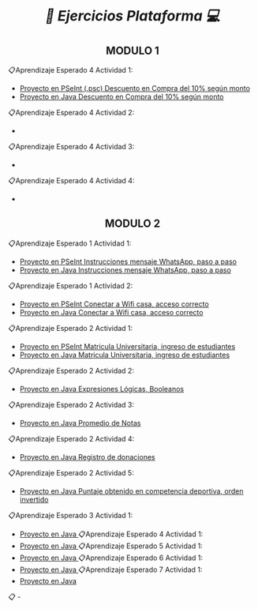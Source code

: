 **_<h1 align="center">:vulcan_salute: Ejercicios Plataforma :computer:</h1>_**

<h2 align="center">MODULO 1</h2>

&#128203;Aprendizaje Esperado 4 Actividad 1:
- [Proyecto en PSeInt (.psc)  Descuento en Compra del 10% según monto](https://github.com/KathyAlde21/ejerciciosPseint/blob/main/ejercicio_practico_4/descuento10porciento.psc)
- [Proyecto en Java Descuento en Compra del 10% según monto](https://github.com/KathyAlde21/descuento_java)

&#128203;Aprendizaje Esperado 4 Actividad 2:
- []()

&#128203;Aprendizaje Esperado 4 Actividad 3:
- []()

&#128203;Aprendizaje Esperado 4 Actividad 4:
- []()

<h2 align="center">MODULO 2</h2>

&#128203;Aprendizaje Esperado 1 Actividad 1:
- [Proyecto en PSeInt Instrucciones mensaje WhatsApp, paso a paso](https://github.com/KathyAlde21/ejerciciosPseint/blob/main/ejercicio_practico_1/enviarMensajeWapp.psc)
- [Proyecto en Java Instrucciones mensaje WhatsApp, paso a paso](https://github.com/KathyAlde21/proyectos_java_app_mov/tree/master/modulo_dos/src/mensajeWhatsApp)

&#128203;Aprendizaje Esperado 1 Actividad 2:
- [Proyecto en PSeInt Conectar a Wifi casa, acceso correcto](https://github.com/KathyAlde21/ejerciciosPseint/blob/main/ejercicio_practico_2/ConectarWifiCasa.psc)
- [Proyecto en Java Conectar a Wifi casa, acceso correcto](https://github.com/KathyAlde21/proyectos_java_app_mov/tree/master/modulo_dos/src/conectarWifiCasa)

&#128203;Aprendizaje Esperado 2 Actividad 1:
- [Proyecto en PSeInt Matricula Universitaria, ingreso de estudiantes](https://github.com/KathyAlde21/ejerciciosPseint/blob/main/ejercicio_practico_3/inscripcionUniversidad.psc)
- [Proyecto en Java Matricula Universitaria, ingreso de estudiantes](https://github.com/KathyAlde21/proyectos_java_app_mov/tree/master/modulo_dos/src/inscripcion_universidad)

&#128203;Aprendizaje Esperado 2 Actividad 2:
- [Proyecto en Java Expresiones Lógicas, Booleanos](https://github.com/KathyAlde21/proyectos_java_app_mov/tree/master/modulo_dos/src/expresiones_logicas)

&#128203;Aprendizaje Esperado 2 Actividad 3:
- [Proyecto en Java Promedio de Notas](https://github.com/KathyAlde21/proyectos_java_app_mov/tree/master/modulo_dos/src/promedio_notas)

&#128203;Aprendizaje Esperado 2 Actividad 4:
- [Proyecto en Java Registro de donaciones](https://github.com/KathyAlde21/proyectos_java_app_mov/tree/master/modulo_dos/src/registro_donaciones)

&#128203;Aprendizaje Esperado 2 Actividad 5:
- [Proyecto en Java Puntaje obtenido en competencia deportiva, orden invertido](https://github.com/KathyAlde21/proyectos_java_app_mov/tree/master/modulo_dos/src/puntajes_invertidos_estudiantes)


&#128203;Aprendizaje Esperado 3 Actividad 1:
- [Proyecto en Java ]()
&#128203;Aprendizaje Esperado 4 Actividad 1:
- [Proyecto en Java ]()
&#128203;Aprendizaje Esperado 5 Actividad 1:
- [Proyecto en Java ]()
&#128203;Aprendizaje Esperado 6 Actividad 1:
- [Proyecto en Java ]()
&#128203;Aprendizaje Esperado 7 Actividad 1:
- [Proyecto en Java ]()

&#128203;
-[]()

